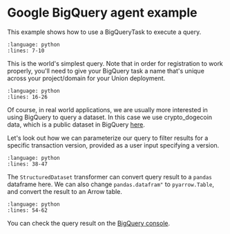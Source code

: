 # Google BigQuery agent example

This example shows how to use a BigQueryTask to execute a query.

```--rli-- https://raw.githubusercontent.com/flyteorg/flytesnacks/master/examples/bigquery_agent/bigquery_agent/bigquery_agent_example_usage.py
:language: python
:lines: 7-10
```

This is the world's simplest query. Note that in order for registration to work properly, you'll need to give your BigQuery task a name that's unique across your project/domain for your Union deployment.

```--rli-- https://raw.githubusercontent.com/flyteorg/flytesnacks/master/examples/bigquery_agent/bigquery_agent/bigquery_agent_example_usage.py
:language: python
:lines: 16-26
```

Of course, in real world applications, we are usually more interested in using BigQuery to query a dataset.
In this case we use crypto_dogecoin data, which is a public dataset in BigQuery [here](https://console.cloud.google.com/bigquery?project=bigquery-public-data&page=table&d=crypto_dogecoin&p=bigquery-public-data&t=transactions).

Let's look out how we can parameterize our query to filter results for a specific transaction version, provided as a user input specifying a version.

```--rli-- https://raw.githubusercontent.com/flyteorg/flytesnacks/master/examples/bigquery_agent/bigquery_agent/bigquery_agent_example_usage.py
:language: python
:lines: 38-47
```

The `StructuredDataset` transformer can convert query result to a `pandas` dataframe here.
We can also change `pandas.datafram"` to `pyarrow.Table`, and convert the result to an Arrow table.

```--rli-- https://raw.githubusercontent.com/flyteorg/flytesnacks/master/examples/bigquery_agent/bigquery_agent/bigquery_agent_example_usage.py
:language: python
:lines: 54-62
```

You can check the query result on the [BigQuery console](https://console.cloud.google.com/bigquery).